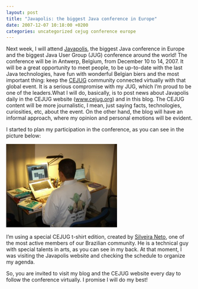 ```yaml
---
layout: post
title: "Javapolis: the biggest Java conference in Europe"
date: 2007-12-07 10:18:00 +0200
categories: uncategorized cejug conference europe
---
```


Next week, I will attend <a href="http://www.javapolis.com/" target="_blank">Javapolis</a>, the biggest Java conference in Europe and the biggest Java User Group (JUG) conference around the world! The conference will be in Antwerp, Belgium, from December 10 to 14, 2007. It will be a great opportunity to meet people, to be up-to-date with the last Java technologies, have fun with wonderful Belgian biers and the most important thing: keep the <a href="http://www.cejug.org/" target="_blank">CEJUG</a> community connected virtually with that global event. It is a serious compromise with my JUG, which I’m proud to be one of the leaders.What I will do, basically, is to post news about Javapolis daily in the CEJUG website (<a href="http://www.cejug.org/" target="_blank">www.cejug.org</a>) and in this blog. The CEJUG content will be more journalistic, I mean, just saying facts, technologies, curiosities, etc, about the event. On the other hand, the blog will have an informal approach, where my opinion and personal emotions will be evident.

I started to plan my participation in the conference, as you can see in the picture below:

<a href="http://69.89.31.239/~hildeber/wp-content/uploads/2007/12/cejug-t-short.jpg">![cejug-t-short-300x225.jpg](/images/posts/cejug-t-short-300x225.jpg)</a>

I’m using a special CEJUG t-shirt edition, created by <a href="http://silveiraneto.net/">Silveira Neto</a>, one of the most active members of our Brazilian community. He is a technical guy with special talents in arts, as you can see in my back. At that moment, I was visiting the Javapolis website and checking the schedule to organize my agenda.

So, you are invited to visit my blog and the CEJUG website every day to follow the conference virtually. I promise I will do my best!
